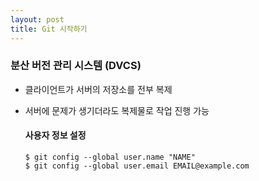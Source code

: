 ```yaml
---
layout: post
title: Git 시작하기
---
```


### 분산 버전 관리 시스템 (DVCS)

- 클라이언트가 서버의 저장소를 전부 복제

- 서버에 문제가 생기더라도 복제물로 작업 진행 가능

  #### 사용자 정보 설정

  ```
  $ git config --global user.name "NAME"
  $ git config --global user.email EMAIL@example.com
  ```
